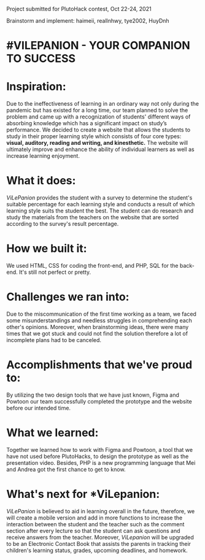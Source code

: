 
Project submitted for PlutoHack contest, Oct 22-24, 2021

Brainstorm and implement: haimeii, reallnhwy, tye2002, HuyDnh

# #VILEPANION - YOUR COMPANION TO SUCCESS
# Inspiration:
Due to the ineffectiveness of learning in an ordinary way not only during the pandemic but has existed for a long time, our team planned to solve the problem and came up with a recognization of students' different ways of absorbing knowledge which has a significant impact on study’s performance. 
We decided to create a website that allows the students to study in their proper learning style which consists of four core types:  **visual, auditory, reading and writing, and kinesthetic.** The website will ultimately improve and enhance the ability of individual learners as well as increase learning enjoyment.

# What it does:
*ViLePanion* provides the student with a survey to determine the student's suitable percentage for each learning style and conducts a result of which learning style suits the student the best. The student can do research and study the materials from the teachers on the website that are sorted according to the survey's result percentage.

# How we built it:
We used HTML, CSS for coding the front-end, and PHP, SQL for the back-end. 
It's still not perfect or pretty.

# Challenges we ran into:
Due to the miscommunication of the first time working as a team, we faced some misunderstandings and needless struggles in comprehending each other's opinions. Moreover, when brainstorming ideas, there were many times that we got stuck and could not find the solution therefore a lot of incomplete plans had to be canceled.

# Accomplishments that we've proud to:
By utilizing the two design tools that we have just known, Figma and Powtoon our team successfully completed the prototype and the website before our intended time.

# What we learned:
Together we learned how to work with Figma and Powtoon, a tool that we have not used before PlutoHacks, to design the prototype as well as the presentation video. Besides, PHP is a new programming language that Mei and Andrea got the first chance to get to know.

# What's next for *ViLepanion:
*ViLePanion* is believed to aid in learning overall in the future, therefore, we will create a mobile version and add in more functions to increase the interaction between the student and the teacher such as the comment section after every lecture so that the student can ask questions and receive answers from the teacher. Moreover, *ViLepanion* will be upgraded to be an Electronic Contact Book that assists the parents in tracking their children's learning status, grades, upcoming deadlines, and homework.
